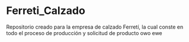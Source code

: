 # Ferreti_Calzado
Repositorio creado para la empresa de calzado Ferretí, la cual conste en todo el proceso de producción y solicitud de producto
owo ewe
